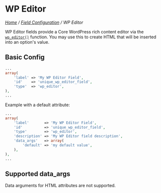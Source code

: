 # WP Editor

*[Home](../../README.md) / [Field Configuration](../field-configuration.md) / WP Editor*

WP Editor fields provide a Core WordPress rich content editor via the [`wp_editor()`](https://developer.wordpress.org/reference/functions/wp_editor/) function. You may use this to create HTML that will be inserted into an option's value.

## Basic Config

```php
...
array(
	'label' => 'My WP Editor Field',
	'id'    => 'unique_wp_editor_field',
	'type'  => 'wp_editor',
),
...
```

Example with a default attribute:

```php
...
array(
	'label'       => 'My WP Editor Field',
	'id'          => 'unique_wp_editor_field',
	'type'        => 'wp_editor',
	'description' => 'My WP Editor field description',
	'data_args'   => array(
		'default' => 'my default value',
	),
),
...
```

## Supported data_args

Data arguments for HTML attributes are not supported.
